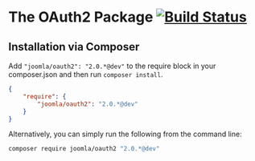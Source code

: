# The OAuth2 Package [![Build Status](https://travis-ci.org/joomla-framework/oauth2.png?branch=master)](https://travis-ci.org/joomla-framework/oauth2)

## Installation via Composer

Add `"joomla/oauth2": "2.0.*@dev"` to the require block in your composer.json and then run `composer install`.

```json
{
	"require": {
		"joomla/oauth2": "2.0.*@dev"
	}
}
```

Alternatively, you can simply run the following from the command line:

```sh
composer require joomla/oauth2 "2.0.*@dev"
```
